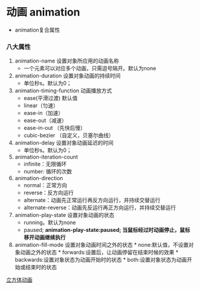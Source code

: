 # 动画 animation
* animation复合属性

### 八大属性

  1. animation-name 设置对象所应用的动画名称
     * 一个元素可以对应多个动画，只需逗号隔开。默认为none
  2. animation-duration 设置对象动画的持续时间
     * 单位秒s。默认为0；
  3. animation-timing-function 动画播放方式
     * ease(平滑过渡) 默认值
     * linear（匀速）
     * ease-in（加速）
     * ease-out（减速）
     * ease-in-out （先快后慢）
     * cubic-bezier （自定义，贝塞尔曲线）
  4. animation-delay 设置对象动画延迟的时间
     * 单位秒s。默认为0；
  5. animation-iteration-count
     * infinite：无限循环
     * number: 循环的次数
  6. animation-direction
     * normal：正常方向
     * reverse：反方向运行
     * alternate：动画先正常运行再反方向运行，并持续交替运行
     * alternate-reverse：动画先反运行再正方向运行，并持续交替运行
  7. animation-play-state 设置对象动画的状态
     * running。默认为none
     * paused;
     **animation-play-state:paused; 当鼠标经过时动画停止，鼠标移开动画继续执行**
  8.  animation-fill-mode 设置对象动画时间之外的状态
     * none:默认值，不设置对象动画之外的状态
     * forwards:设置后，让动画停留在结束时候的效果
     * backwards:设置对象状态为动画开始时的状态
     * both:设置对象状态为动画开始或结束时的状态

   [立方体动画](../example/cubicAnimation.md)